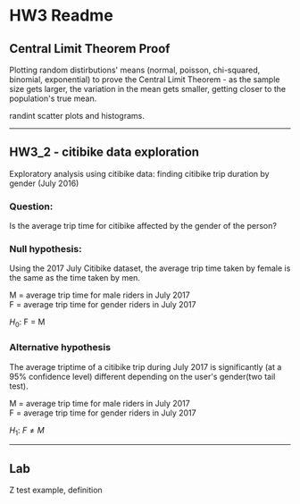 
# HW3 Readme

## Central Limit Theorem Proof
Plotting random distirbutions' means (normal, poisson, chi-squared, binomial, exponential) to prove the Central Limit Theorem - as the sample size gets larger, the variation in the mean gets smaller, getting closer to the population's true mean.

randint scatter plots and histograms.
___

## HW3_2 - citibike data exploration
Exploratory analysis using citibike data: finding citibike trip duration by gender (July 2016)

### Question: 
Is the average trip time for citibike affected by the gender of the person?

### Null hypothesis:

Using the 2017 July Citibike dataset, the average trip time taken by female is the same as the time taken by men.

M = average trip time for male riders in July 2017 <br />
F = average trip time for gender riders in July 2017

$H_0$: F = M

### Alternative hypothesis
The average triptime of a citibike trip during July 2017 is significantly (at a 95% confidence level) different depending on the user's gender(two tail test).

M = average trip time for male riders in July 2017 <br />
F = average trip time for gender riders in July 2017

$H_1$: $F \neq M$


___

## Lab 
Z test example, definition
